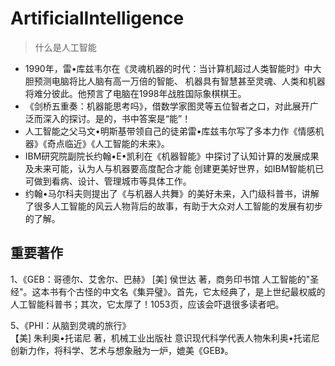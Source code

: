 # ArtificialIntelligence
> 什么是人工智能
- 1990年，雷•库兹韦尔在《灵魂机器的时代：当计算机超过人类智能时》中大胆预测电脑将比人脑有高一万倍的智能、
机器具有智慧甚至灵魂、人类和机器将难分彼此。他预言了电脑在1998年战胜国际象棋棋王。
- 《剑桥五重奏：机器能思考吗》，借数学家图灵等五位智者之口，对此展开广泛而深入的探讨。是的，书中答案是“能”！
- 人工智能之父马文•明斯基带领自己的徒弟雷•库兹韦尔写了多本力作《情感机器》《奇点临近》《人工智能的未来》。
- IBM研究院副院长约翰•E•凯利在《机器智能》中探讨了认知计算的发展成果及未来可能，认为人与机器要高度配合才能
创建更美好世界，如IBM智能机已可做到看病、设计、管理城市等具体工作。
- 约翰•马尔科夫则提出了《与机器人共舞》的美好未来，入门级科普书，讲解了很多人工智能的风云人物背后的故事，有助于大众对人工智能的发展有初步的了解。

## 重要著作
1、《GEB：哥德尔、艾舍尔、巴赫》
[美] 侯世达 著，商务印书馆
人工智能的"圣经"。这本书有个古怪的中文名《集异璧》。首先，它太经典了，是上世纪最权威的人工智能科普书；其次，它太厚了！1053页，应该会吓退很多读者吧。

5、《PHI：从脑到灵魂的旅行》  
【美] 朱利奥•托诺尼 著，机械工业出版社
意识现代科学代表人物朱利奥•托诺尼创新力作，将科学、艺术与想象融为一炉，媲美《GEB》。
